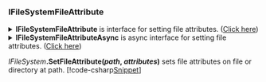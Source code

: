 ﻿### IFileSystemFileAttribute
<details>
 <summary><b>IFileSystemFileAttribute</b> is interface for setting file attributes. (<u>Click here</u>)</summary>
[!code-csharp[Snippet](../../../FileSystem.GitHub/Lexical.FileSystem.Abstractions/IFileSystemFileAttribute.cs#IFileSystemFileAttribute)]
</details>
<details>
 <summary><b>IFileSystemFileAttributeAsync</b> is async interface for setting file attributes. (<u>Click here</u>)</summary>
[!code-csharp[Snippet](../../../FileSystem.GitHub/Lexical.FileSystem.Abstractions/IFileSystemFileAttribute.cs#IFileSystemFileAttributeAsync)]
</details>
<p/><p/>

<i>IFileSystem</i>**.SetFileAttribute(<i>path</i>, <i>attributes</i>)** sets file attributes on file or directory at path.
[!code-csharp[Snippet](Examples.cs#Example_1)]
